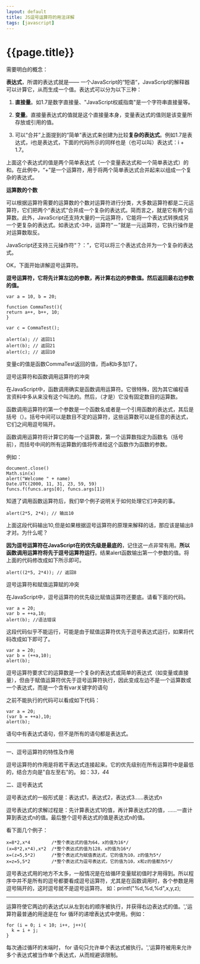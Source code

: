 ```yaml
---
layout: default
title: JS逗号运算符的用法详解
tags: [javascript]
---
```


# {{page.title}}

需要明白的概念：

**表达式**，所谓的表达式就是—— 一个JavaScript的“短语“，JavaScript的解释器可以计算它，从而生成一个值。表达式可以分为以下三种：

1. **直接量**。如1.7是数字直接量、"JavaScript权威指南"是一个字符串直接量等。

2. **变量**。直接量表达式的值就是这个直接量本身，变量表达式的值则是该变量所存放或引用的值。

3. 可以“合并”上面提到的“简单”表达式来创建为比较**复杂的表达式**。例如1.7是表达式，i也是表达式，下面的代码所示的同样也是（也可以叫）表达式：i + 1.7。

上面这个表达式的值是两个简单表达式（一个变量表达式和一个简单表达式）的和。在此例中，“+”是一个运算符，用于将两个简单表达式合并起来以组成一个复杂的表达式。

**运算数的个数**

可以根据运算符需要的运算数的个数对运算符进行分类，大多数运算符都是二元运算符，它们把两个“表达式”合并成一个复杂的表达式。简而言之，就是它有两个运算数。此外，JavaScript还支持大量的一元运算符，它能将一个表达式转换成另一个更复杂的表达式。如表达式-3中，运算符“－”就是一元运算符，它执行操作是对运算数取反。

JavaScript还支持三元操作符“？：”，它可以将三个表达式合并为一个复杂的表达式。

OK，下面开始讲解逗号运算符。

**逗号运算符，它将先计算左边的参数，再计算右边的参数值。然后返回最右边参数的值。**

    var a = 10, b = 20;

    function CommaTest(){
    return a++, b++, 10;
    }

    var c = CommaTest();

    alert(a); // 返回11
    alert(b); // 返回21
    alert(c); // 返回10

变量c的值是函数CommaTest返回的值，而a和b多加1了。

逗号运算符和函数调用运算符的冲突

在JavaScript中，函数调用确实是函数调用运算符。它很特殊，因为其它编程语言资料中多从来没有这个叫法的。然后，（才是）它没有固定数目的运算数。

函数调用运算符的第一个参数是一个函数名或者是一个引用函数的表达式，其后是括号（）。括号中间可以是数目不定的运算符，这些运算数可以是任意的表达式，它们之间用逗号隔开。

函数调用运算符将计算它的每一个运算数，第一个运算数指定为函数名（括号前），而括号中间的所有运算数的值将传递给这个函数作为函数的参数。

例如：

    document.close()
    Math.sin(x)
    alert("Welcome " + name)
    Date.UTC(2000, 11, 31, 23, 59, 59)
    funcs.f(funcs.args[0], funcs.args[1])

知道了调用函数运算符后，我们举个例子说明关于如何处理它们冲突的事。


    alert(2*5, 2*4); // 输出10


上面这段代码输出10,但是如果根据逗号运算符的原理来解释的话，那应该是输出8才对。为什么呢？

**因为逗号运算符在JavaScript在的优先级是最底的**，记住这一点非常有用。**所以函数调用运算符将先于逗号运算符运行**。结果alert函数输出第一个参数的值。将上面的代码修改成如下所示即可。


    alert((2*5, 2*4)); // 返回8


逗号运算符和赋值运算赋的冲突

在JavaScript中，逗号运算符的优先级比赋值运算符还要底。请看下面的代码。

    var a = 20;
    var b = ++a,10;
    alert(b); //语法错误

这段代码似乎不能运行，可能是由于赋值运算符优先于逗号表达式运行，如果将代码改成如下即可了。


    var a = 20;
    var b = (++a,10);
    alert(b);



逗号运算符要求它的运算数是一个复杂的表达式或简单的表达式（如变量或直接量），但由于赋值运算符优先于逗号运算符执行，因此变成左边不是一个运算数或一个表达式，而是一个含有var关键字的语句

之前不能执行的代码可以看成如下代码：

    var a = 20;
    (var b = ++a),10;
    alert(b);

语句中有表达式语句，但不是所有的语句都是表达式。

------------

一、逗号运算符的特性及作用 

逗号运算符的作用是将若干表达式连接起来。它的优先级别在所有运算符中是最低的，结合方向是"自左至右"的。 
如：3*3，4*4

二、逗号表达式

逗号表达式的一般形式是：表达式1，表达式2，表达式3……表达式n

逗号表达式的求解过程是：先计算表达式1的值，再计算表达式2的值，……一直计算到表达式n的值。最后整个逗号表达式的值是表达式n的值。

看下面几个例子：

    x=8*2,x*4        /*整个表达式的值为64，x的值为16*/ 
    (x=8*2,x*4),x*2  /*整个表达式的值为128，x的值为16*/ 
    x=(z=5,5*2)      /*整个表达式为赋值表达式，它的值为10，z的值为5*/ 
    x=z=5,5*2        /*整个表达式为逗号表达式，它的值为10，x和z的值都为5*/

逗号表达式用的地方不太多，一般情况是在给循环变量赋初值时才用得到。所以程序中并不是所有的逗号都要看成逗号运算符，尤其是在函数调用时，各个参数是用逗号隔开的，这时逗号就不是逗号运算符。 
如：printf("%d,%d,%d",x,y,z); 


----

运算符使它两边的表达式以从左到右的顺序被执行，并获得右边表达式的值。','运算符最普通的用途是在 for 循环的递增表达式中使用。例如：

    for (i = 0; i < 10; i++, j++){
      k = i + j;
    }

每次通过循环的末端时， for 语句只允许单个表达式被执行。','运算符被用来允许多个表达式被当作单个表达式，从而规避该限制。
